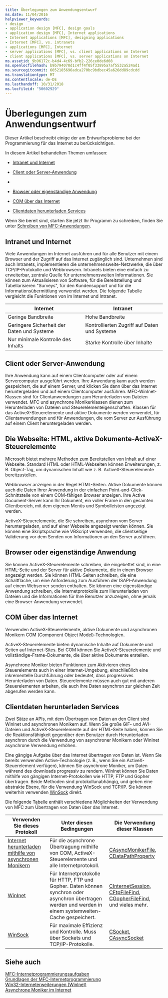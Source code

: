 ```yaml
---
title: Überlegungen zum Anwendungsentwurf
ms.date: 11/04/2016
helpviewer_keywords:
- design
- application design [MFC], design goals
- application design [MFC], Internet applications
- Internet applications [MFC], designing applications
- Internet [MFC], vs. intranets
- applications [MFC], Internet
- server applications [MFC], vs. client applications on Internet
- client applications [MFC], vs. server applications on Internet
ms.assetid: 9b96172c-b4d4-4c69-bfb2-226ce0de6d08
ms.openlocfilehash: b9b794070d1c4ff4f05f33895a7af5532a524ad1
ms.sourcegitcommit: 6052185696adca270bc9bdbec45a626dd89cdcdd
ms.translationtype: MT
ms.contentlocale: de-DE
ms.lasthandoff: 10/31/2018
ms.locfileid: "50602929"
---
```

# <a name="application-design-choices"></a>Überlegungen zum Anwendungsentwurf

Dieser Artikel beschreibt einige der am Entwurfsprobleme bei der Programmierung für das Internet zu berücksichtigen.

In diesem Artikel behandelten Themen umfassen:

- [Intranet und Internet](#_core_intranet_versus_internet)

- [Client oder Server-Anwendung](#_core_client_or_server_application)

- [](#_core_the_web_page)

- [Browser oder eigenständige Anwendung](#_core_browser_or_standalone)

- [COM über das Internet](#_core_com_on_the_internet)

- [Clientdaten herunterladen Services](#_core_client_data_download_services)

Wenn Sie bereit sind, starten Sie jetzt Ihr Programm zu schreiben, finden Sie unter [Schreiben von MFC-Anwendungen](../mfc/writing-mfc-applications.md).

##  <a name="_core_intranet_versus_internet"></a> Intranet und Internet

Viele Anwendungen im Internet ausführen und für alle Benutzer mit einem Browser und der Zugriff auf das Internet zugänglich sind. Unternehmen sind auch Intranets, implementieren die unternehmensweite-Netzwerke, die über TCP/IP-Protokolle und Webbrowsern. Intranets bieten eine einfach zu erweiterbar, zentrale Quelle für unternehmensweiten Informationen. Sie können zum Aktualisieren von Software, für die Bereitstellung und Tabellarisieren "Surveys", für den Kundensupport und für die Informationsübermittlung verwendet werden. Die folgende Tabelle vergleicht die Funktionen von im Internet und Intranet.

|Internet|Intranet|
|--------------|--------------|
|Geringe Bandbreite|Hohe Bandbreite|
|Geringere Sicherheit der Daten und Systeme|Kontrollierten Zugriff auf Daten und Systeme|
|Nur minimale Kontrolle des Inhalts|Starke Kontrolle über Inhalte|

##  <a name="_core_client_or_server_application"></a> Client oder Server-Anwendung

Ihre Anwendung kann auf einem Clientcomputer oder auf einem Servercomputer ausgeführt werden. Ihre Anwendung kann auch werden gespeichert, die auf einem Server, und klicken Sie dann über das Internet heruntergeladen und auf einem Clientcomputer ausführen. MFC-WinInet-Klassen sind für Clientanwendungen zum Herunterladen von Dateien verwendet. MFC und asynchrone Monikerklassen dienen zum Herunterladen von Dateien und Steuerelementeigenschaften. Klassen für das ActiveX-Steuerelemente und aktive Dokumente werden verwendet, für Clientanwendungen und für Anwendungen, die vom Server zur Ausführung auf einem Client heruntergeladen werden.

##  <a name="_core_the_web_page"></a> Die Webseite: HTML, aktive Dokumente-ActiveX-Steuerelemente

Microsoft bietet mehrere Methoden zum Bereitstellen von Inhalt auf einer Webseite. Standard HTML oder HTML-Webseiten können Erweiterungen, z. B. Object-Tag, um dynamischen Inhalt wie z. B. ActiveX-Steuerelemente bereitzustellen.

Webbrowser anzeigen in der Regel HTML-Seiten. Aktive Dokumente können auch die Daten Ihrer Anwendung in der einfachen Point-and-Click-Schnittstelle von einem COM-fähigen Browser anzeigen. Ihre Active Document-Server kann Ihr Dokument, ein voller Frame in den gesamten Clientbereich, mit dem eigenen Menüs und Symbolleisten angezeigt werden.

ActiveX-Steuerelemente, die Sie schreiben, asynchron vom Server heruntergeladen, und auf einer Webseite angezeigt werden können. Sie können eine Skriptsprache wie VBScript verwenden, die clientseitige Validierung vor dem Senden von Informationen an den Server ausführen.

##  <a name="_core_browser_or_standalone"></a> Browser oder eigenständige Anwendung

Sie können ActiveX-Steuerelemente schreiben, die eingebettet sind, in eine HTML-Seite und der Server für aktive Dokumente, die in einem Browser angezeigt werden. Sie können HTML-Seiten schreiben, die eine Schaltfläche, um eine Anforderung zum Ausführen der ISAPI-Anwendung auf einem Webserver senden enthalten. Sie können eine eigenständige Anwendung schreiben, die Internetprotokolle zum Herunterladen von Dateien und die Informationen für Ihre Benutzer anzuzeigen, ohne jemals eine Browser-Anwendung verwendet.

##  <a name="_core_com_on_the_internet"></a> COM über das Internet

Verwenden ActiveX-Steuerelemente, aktive Dokumente und asynchronen Monikern COM (Component Object Model)-Technologien.

ActiveX-Steuerelemente bieten dynamische Inhalte auf Dokumente und Seiten auf Internet-Sites. Bei COM können Sie ActiveX-Steuerelemente und vollständige-Frame-Dokumente, die über aktive Dokumente erstellen.

Asynchrone Moniker bieten Funktionen zum Aktivieren eines Steuerelements auch in einer Internet-Umgebung, einschließlich eine inkrementelle Durchführung oder bedeutet, dass progressives Herunterladen von Daten. Steuerelemente müssen auch gut mit anderen Steuerelementen arbeiten, die auch ihre Daten asynchron zur gleichen Zeit abgerufen werden kann.

##  <a name="_core_client_data_download_services"></a> Clientdaten herunterladen Services

Zwei Sätze an APIs, mit dem Übertragen von Daten an den Client sind WinInet und asynchronen Monikern auf. Wenn Sie große GIF- und AVI-Dateien und ActiveX-Steuerelemente auf der HTML-Seite haben, können Sie die Reaktionsfähigkeit gegenüber dem Benutzer durch Herunterladen asynchron durch die Verwendung von asynchroner Monikern oder WinInet asynchrone Verwendung erhöhen.

Eine gängige Aufgabe über das Internet übertragen von Daten ist. Wenn Sie bereits verwenden Active-Technologie (z. B., wenn Sie ein ActiveX-Steuerelement verfügen), können Sie asynchrone Moniker, um Daten während des downloads progressiv zu rendern. WinInet können Sie Daten mithilfe von gängigen Internet-Protokollen wie HTTP, FTP und Gopher übertragen. Beide Methoden sind protokollunabhängig, und geben eine abstrakte Ebene, für die Verwendung WinSock und TCP/IP. Sie können weiterhin verwenden [WinSock](../mfc/windows-sockets-in-mfc.md) direkt.

Die folgende Tabelle enthält verschiedene Möglichkeiten der Verwendung von MFC zum Übertragen von Daten über das Internet.

|Verwenden Sie dieses Protokoll|Unter diesen Bedingungen|Die Verwendung dieser Klassen|
|-----------------------|----------------------------|-------------------------|
|[Internet herunterladen mithilfe von asynchronen Monikern](../mfc/asynchronous-monikers-on-the-internet.md)|Für die asynchrone Übertragung mithilfe von COM, ActiveX-Steuerelemente und alle Internetprotokoll.|[CAsyncMonikerFile](../mfc/reference/casyncmonikerfile-class.md), [CDataPathProperty](../mfc/reference/cdatapathproperty-class.md)|
|[WinInet](../mfc/win32-internet-extensions-wininet.md)|Für Internetprotokolle für HTTP, FTP und Gopher. Daten können synchron oder asynchron übertragen werden und werden in einem systemweiten-Cache gespeichert.|[CInternetSession](../mfc/reference/cinternetsession-class.md), [CFtpFileFind](../mfc/reference/cftpfilefind-class.md), [CGopherFileFind](../mfc/reference/cgopherfilefind-class.md), und vieles mehr.|
|[WinSock](../mfc/windows-sockets-in-mfc.md)|Für maximale Effizienz und Kontrolle. Muss über Sockets und TCP/IP-Protokolle.|[CSocket](../mfc/reference/csocket-class.md), [CAsyncSocket](../mfc/reference/casyncsocket-class.md)|

## <a name="see-also"></a>Siehe auch

[MFC-Internetprogrammierungsaufgaben](../mfc/mfc-internet-programming-tasks.md)<br/>
[Grundlagen der MFC-Internetprogrammierung](../mfc/mfc-internet-programming-basics.md)<br/>
[Win32-Interneterweiterungen (WinInet)](../mfc/win32-internet-extensions-wininet.md)<br/>
[Asynchrone Moniker im Internet](../mfc/asynchronous-monikers-on-the-internet.md)

